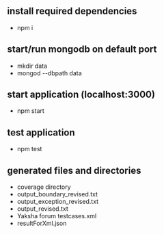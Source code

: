 ## install required dependencies  
- npm i  
  
## start/run mongodb on default port  
- mkdir data  
- mongod --dbpath data  
  
## start application (localhost:3000)  
- npm start  
  
## test application  
- npm test  
  
## generated files and directories  
- coverage directory  
- output_boundary_revised.txt  
- output_exception_revised.txt  
- output_revised.txt  
- Yaksha forum testcases.xml  
- resultForXml.json  

